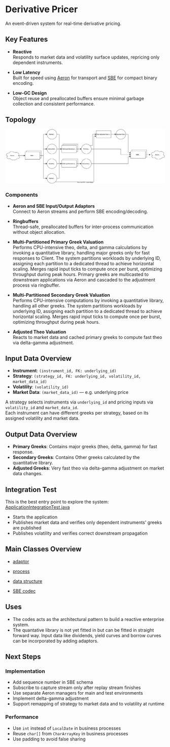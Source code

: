 # Derivative Pricer 

An event-driven system for real-time derivative pricing. 

## Key Features

- **Reactive**  
  Responds to market data and volatility surface updates, repricing only dependent instruments.

- **Low Latency**  
  Built for speed using [Aeron](https://github.com/real-logic/aeron) for transport and [SBE](https://github.com/real-logic/simple-binary-encoding) for compact binary encoding.

- **Low-GC Design**  
  Object reuse and preallocated buffers ensure minimal garbage collection and consistent performance.

## Topology

![Component Diagram](https://github.com/Andyckp/common/blob/master/derivativepricer/derivativepricer.drawio.svg)

### Components

- **Aeron and SBE Input/Output Adaptors**  
  Connect to Aeron streams and perform SBE encoding/decoding.

- **Ringbuffers**  
  Thread-safe, preallocated buffers for inter-process communication without object allocation.

- **Multi-Partitioned Primary Greek Valuation**  
  Performs CPU-intensive theo, delta, and gamma calculations by invoking a quantitative library, handling major greeks only for fast responses to Client. The system partitions workloads by underlying ID, assigning each partition to a dedicated thread to achieve horizontal scaling. Merges rapid input ticks to compute once per burst, optimizing throughput during peak hours. Primary greeks are multicasted to downstream applications via Aeron and cascaded to the adjustment process via ringbuffer.

- **Multi-Partitioned Secondary Greek Valuation**  
  Performs CPU-intensive computations by invoking a quantitative library, handling all other greeks. The system partitions workloads by underlying ID, assigning each partition to a dedicated thread to achieve horizontal scaling. Merges rapid input ticks to compute once per burst, optimizing throughput during peak hours.

- **Adjusted Theo Valuation**  
  Reacts to market data and cached primary greeks to compute fast theo via delta-gamma adjustment.

## Input Data Overview

- **Instrument**: `(instrument_id, FK: underlying_id)`
- **Strategy**: `(strategy_id, FK: underlying_id, volatility_id, market_data_id)`
- **Volatility**: `(volatility_id)`
- **Market Data**: `(market_data_id)` — e.g. underlying price

A strategy selects instruments via `underlying_id` and pricing inputs via `volatility_id` and `market_data_id`.  
Each instrument can have different greeks per strategy, based on its assigned volatility and market data.

## Output Data Overview

- **Primary Greeks**: Contains major greeks (theo, delta, gamma) for fast response.
- **Secondary Greeks**: Contains Other greeks calculated by the quantitative library.
- **Adjusted Greeks**: Very fast theo via delta-gamma adjustment on market data changes.

## Integration Test

This is the best entry point to explore the system: [ApplicationIntegrationTest.java](https://github.com/Andyckp/common/blob/master/derivativepricer/src/test/java/com/ac/derivativepricer/ApplicationIntegrationTest.java)  
- Starts the application  
- Publishes market data and verifies only dependent instruments' greeks are published  
- Publishes volatility and verifies correct downstream propagation

## Main Classes Overview
- [adaptor](https://github.com/Andyckp/common/tree/master/derivativepricer/src/main/java/com/ac/derivativepricer/adaptor)

- [process](https://github.com/Andyckp/common/tree/master/derivativepricer/src/main/java/com/ac/derivativepricer/business)

- [data structure](https://github.com/Andyckp/common/tree/master/derivativepricer/src/main/java/com/ac/derivativepricer/data)
- [SBE codec](https://github.com/Andyckp/common/tree/master/derivativepricer/src/main/java/com/ac/derivativepricer/codec)

## Uses
- The codes acts as the architectural pattern to build a reactive enterprise system. 
- The quantative library is not yet fitted in but can be fitted in straight forward way. Input data like dividends, yield curves and borrow curves can be incorporated by adding adaptors.

## Next Steps

### Implementation

- Add sequence number in SBE schema  
- Subscribe to capture stream only after replay stream finishes  
- Use separate Aeron managers for main and test environments  
- Implement delta-gamma adjustment  
- Support remapping of strategy to market data and to volatility at runtime

### Performance

- Use `int` instead of `LocalDate` in business processes 
- Reuse `char[]` from `CharArrayKey` in business processes
- Use padding to avoid false sharing  

